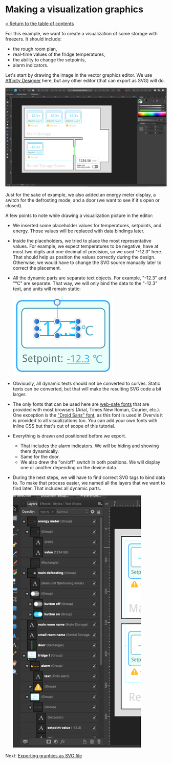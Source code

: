 # Making a visualization graphics

[< Return to the table of contents](../README.md)

For this example, we want to create a visualization of some storage with freezers. It should include:
* the rough room plan,
* real-time values of the fridge temperatures,
* the ability to change the setpoints,
* alarm indicators.

Let's start by drawing the image in the vector graphics editor. We use [Affinity Designer](https://affinity.serif.com/en-us/designer/) here, but any other editor (that can export as SVG) will do.

![Drawing visualization picture](img-draw-picture.png)

Just for the sake of example, we also added an energy meter display, a switch for the defrosting mode, and a door (we want to see if it's open or closed).

A few points to note while drawing a visualization picture in the editor:

* We inserted some placeholder values for temperatures, setpoints, and energy. Those values will be replaced with data bindings later.
* Inside the placeholders, we tried to place the most representative values. For example, we expect temperatures to be negative, have at most two digits and one decimal of precision, so we used "-12.3" here. That should help us position the values correctly during the design. Otherwise, we would have to change the SVG source manually later to correct the placement.
* All the dynamic parts are separate text objects. For example, "-12.3" and "°C" are separate. That way, we will only bind the data to the "-12.3" text, and units will remain static:

    ![Dynamics are separate](img-dynamics-are-separate.png)

* Obviously, all dynamic texts should not be converted to curves. Static texts can be converted, but that will make the resulting SVG code a bit larger.
* The only fonts that can be used here are [web-safe fonts](https://en.wikipedia.org/wiki/Core_fonts_for_the_Web) that are provided with most browsers (Arial, Times New Roman, Courier, etc.). One exception is the ["Droid Sans" font](https://github.com/aosp-mirror/platform_frameworks_base/tree/master/data/fonts), as this font is used in Overvis it is provided to all visualizations too. You can add your own fonts with inline CSS but that's out of scope of this tutorial.
* Everything is drawn and positioned before we export.
    * That includes the alarm indicators. We will be hiding and showing them dynamically.
    * Same for the door.
    * We also drew the "on/off" switch in both positions. We will display one or another depending on the device data.
* During the next steps, we will have to find correct SVG tags to bind data to. To make that process easier, we named all the layers that we want to find later. That includes all dynamic parts.

    ![Layer naming](img-layers.png)

Next: [Exporting graphics as SVG file](../02-export/README.md)
